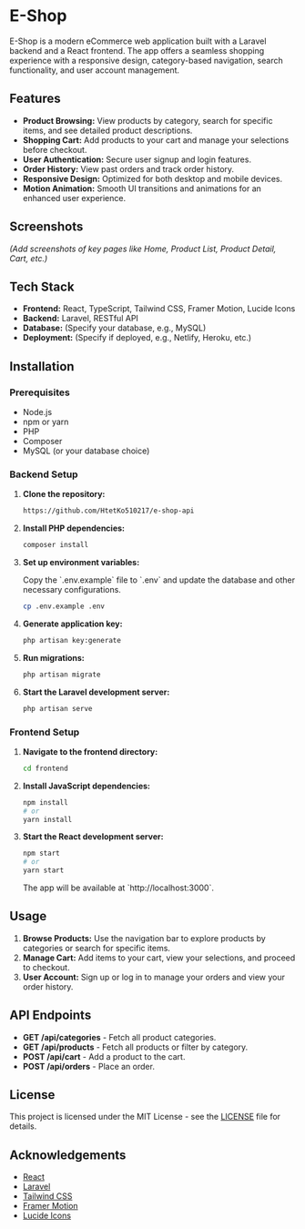 
# E-Shop

E-Shop is a modern eCommerce web application built with a Laravel backend and a React frontend. The app offers a seamless shopping experience with a responsive design, category-based navigation, search functionality, and user account management.

## Features

- **Product Browsing:** View products by category, search for specific items, and see detailed product descriptions.
- **Shopping Cart:** Add products to your cart and manage your selections before checkout.
- **User Authentication:** Secure user signup and login features.
- **Order History:** View past orders and track order history.
- **Responsive Design:** Optimized for both desktop and mobile devices.
- **Motion Animation:** Smooth UI transitions and animations for an enhanced user experience.

## Screenshots

*(Add screenshots of key pages like Home, Product List, Product Detail, Cart, etc.)*

## Tech Stack

- **Frontend:** React, TypeScript, Tailwind CSS, Framer Motion, Lucide Icons
- **Backend:** Laravel, RESTful API
- **Database:** (Specify your database, e.g., MySQL)
- **Deployment:** (Specify if deployed, e.g., Netlify, Heroku, etc.)

## Installation

### Prerequisites

- Node.js
- npm or yarn
- PHP
- Composer
- MySQL (or your database choice)

### Backend Setup

1. **Clone the repository:**

   ```bash
   https://github.com/HtetKo510217/e-shop-api
    ```

2. **Install PHP dependencies:**

   ```bash
   composer install
   ```

3. **Set up environment variables:**

   Copy the \`.env.example\` file to \`.env\` and update the database and other necessary configurations.

   ```bash
   cp .env.example .env
   ```

4. **Generate application key:**

   ```bash
   php artisan key:generate
   ```

5. **Run migrations:**

   ```bash
   php artisan migrate
   ```

6. **Start the Laravel development server:**

   ```bash
   php artisan serve
   ```

### Frontend Setup

1. **Navigate to the frontend directory:**

   ```bash
   cd frontend
   ```

2. **Install JavaScript dependencies:**

   ```bash
   npm install
   # or
   yarn install
   ```

3. **Start the React development server:**

   ```bash
   npm start
   # or
   yarn start
   ```

   The app will be available at \`http://localhost:3000\`.

## Usage

1. **Browse Products:** Use the navigation bar to explore products by categories or search for specific items.
2. **Manage Cart:** Add items to your cart, view your selections, and proceed to checkout.
3. **User Account:** Sign up or log in to manage your orders and view your order history.

## API Endpoints

- **GET /api/categories** - Fetch all product categories.
- **GET /api/products** - Fetch all products or filter by category.
- **POST /api/cart** - Add a product to the cart.
- **POST /api/orders** - Place an order.


## License

This project is licensed under the MIT License - see the [LICENSE](LICENSE) file for details.

## Acknowledgements

- [React](https://reactjs.org/)
- [Laravel](https://laravel.com/)
- [Tailwind CSS](https://tailwindcss.com/)
- [Framer Motion](https://www.framer.com/motion/)
- [Lucide Icons](https://lucide.dev/)
